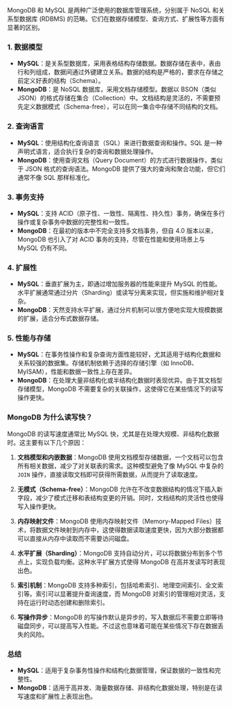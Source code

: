 MongoDB 和 MySQL 是两种广泛使用的数据库管理系统，分别属于 NoSQL 和关系型数据库 (RDBMS) 的范畴。它们在数据存储模型、查询方式、扩展性等方面有显著的区别。

### 1. 数据模型
- **MySQL**：是关系型数据库，采用表格结构存储数据。数据存储在表中，表由行和列组成，数据间通过外键建立关系。数据的结构是严格的，要求在存储之前定义好表的结构（Schema）。
- **MongoDB**：是 NoSQL 数据库，采用文档存储模型。数据以 BSON（类似 JSON）的格式存储在集合（Collection）中。文档结构是灵活的，不需要预先定义数据模式（Schema-free），可以在同一集合中存储不同结构的文档。

### 2. 查询语言
- **MySQL**：使用结构化查询语言（SQL）来进行数据查询和操作。SQL 是一种声明式语言，适合执行复杂的查询和数据处理操作。
- **MongoDB**：使用查询文档（Query Document）的方式进行数据操作，类似于 JSON 格式的查询语法。MongoDB 提供了强大的查询和聚合功能，但它们通常不像 SQL 那样标准化。

### 3. 事务支持
- **MySQL**：支持 ACID（原子性、一致性、隔离性、持久性）事务，确保在多行操作或复杂事务中数据的完整性和一致性。
- **MongoDB**：在最初的版本中不完全支持多文档事务，但自 4.0 版本以来，MongoDB 也引入了对 ACID 事务的支持，尽管在性能和使用场景上与 MySQL 仍有不同。

### 4. 扩展性
- **MySQL**：垂直扩展为主，即通过增加服务器的性能来提升 MySQL 的性能。水平扩展通常通过分片（Sharding）或读写分离来实现，但实施和维护相对复杂。
- **MongoDB**：天然支持水平扩展，通过分片机制可以很方便地实现大规模数据的扩展，适合分布式数据存储。

### 5. 性能与存储
- **MySQL**：在事务性操作和复杂查询方面性能较好，尤其适用于结构化数据和关系较强的数据集。存储机制依赖于选择的存储引擎（如 InnoDB、MyISAM），性能和数据一致性上存在差异。
- **MongoDB**：在处理大量非结构化或半结构化数据时表现优异。由于其文档型存储模型，MongoDB 不需要复杂的关联操作，这使得它在某些情况下的读写操作更快。

### MongoDB 为什么读写快？
MongoDB 的读写速度通常比 MySQL 快，尤其是在处理大规模、非结构化数据时。这主要有以下几个原因：

1. **文档模型和内嵌数据**：MongoDB 使用文档模型存储数据，一个文档可以包含所有相关数据，减少了对关联表的需求。这种模型避免了像 MySQL 中复杂的 `JOIN` 操作，直接读取文档即可获得所需数据，从而提升了读取速度。

2. **无模式（Schema-free）**：MongoDB 允许在不改变数据结构的情况下插入新字段，减少了模式迁移和表结构变更的开销。同时，文档结构的灵活性也使得写入操作更快。

3. **内存映射文件**：MongoDB 使用内存映射文件（Memory-Mapped Files）技术，将数据文件映射到内存中，这使得数据读取速度更快，因为大部分数据都可以直接从内存中读取而不需要访问磁盘。

4. **水平扩展（Sharding）**：MongoDB 支持自动分片，可以将数据分布到多个节点上，实现负载均衡。这种水平扩展方式使得 MongoDB 在高并发读写时表现出色。

5. **索引机制**：MongoDB 支持多种索引，包括哈希索引、地理空间索引、全文索引等。索引可以显著提升查询速度，而 MongoDB 对索引的管理相对灵活，支持在运行时动态创建和删除索引。

6. **写操作异步**：MongoDB 的写操作默认是异步的，写入数据后不需要立即等待磁盘同步，可以提高写入性能。不过这也意味着可能在某些情况下存在数据丢失的风险。

### 总结
- **MySQL**：适用于复杂事务性操作和结构化数据管理，保证数据的一致性和完整性。
- **MongoDB**：适用于高并发、海量数据存储、非结构化数据处理，特别是在读写速度和扩展性上表现出色。